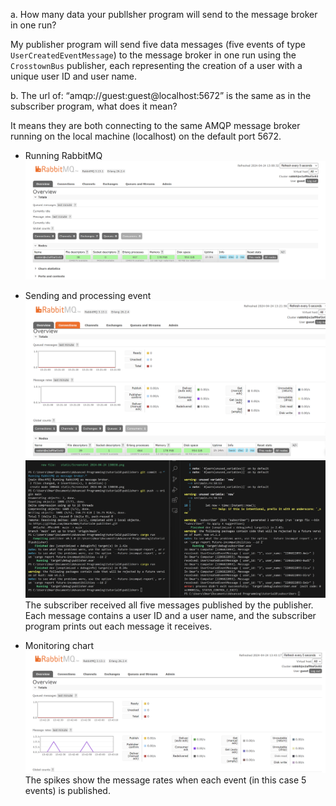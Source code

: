 a. How many data your publlsher program will send to the message broker in one run?

My publisher program will send five data messages (five events of type `UserCreatedEventMessage`) to the message broker in one run using the `CrosstownBus` publisher, each representing the creation of a user with a unique user ID and user name.

b. The url of: “amqp://guest:guest@localhost:5672” is the same as in the subscriber program, what does it mean?

It means they are both connecting to the same AMQP message broker running on the local machine (localhost) on the default port 5672.

- Running RabbitMQ
![](static/Screenshot%202024-04-24%20130838.png)

- Sending and processing event
![](static/Screenshot%202024-04-24%20132205.png)
![](static/Screenshot%202024-04-24%20132644.png)
The subscriber received all five messages published by the publisher. Each message contains a user ID and a user name, and the subscriber program prints out each message it receives.

- Monitoring chart
![](static/Screenshot%202024-04-24%20134322.png)
The spikes show the message rates when each event (in this case 5 events) is published.